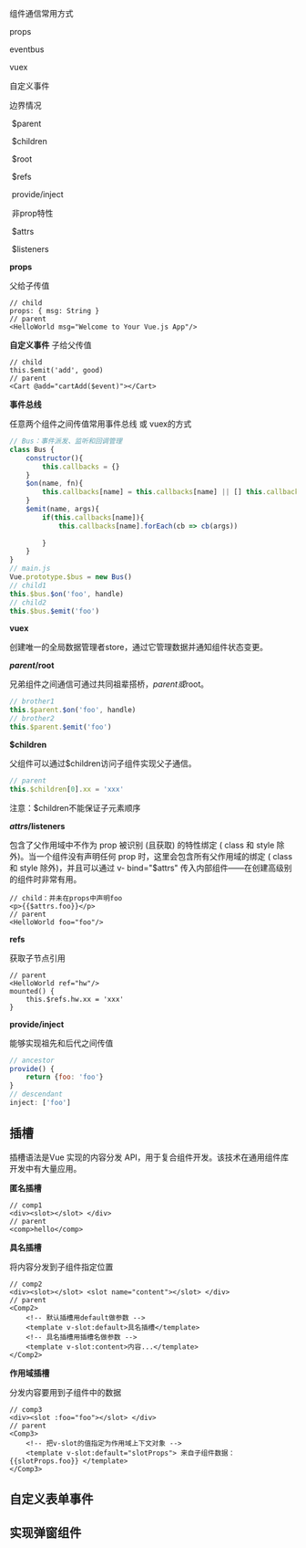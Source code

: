 组件通信常用方式

props

eventbus

vuex

自定义事件

边界情况

​		$parent

​		$children

​		$root

​		$refs

​		provide/inject

​	非prop特性

​		$attrs

​		$listeners

**props**

父给子传值

```vue
// child 
props: { msg: String } 
// parent
<HelloWorld msg="Welcome to Your Vue.js App"/>
```

**自定义事件** 子给父传值

```vue
// child 
this.$emit('add', good) 
// parent 
<Cart @add="cartAdd($event)"></Cart>
```

**事件总线**

任意两个组件之间传值常用事件总线 或 vuex的方式

```js
// Bus：事件派发、监听和回调管理 
class Bus { 
    constructor(){ 
        this.callbacks = {} 
    }
    $on(name, fn){ 
        this.callbacks[name] = this.callbacks[name] || [] this.callbacks[name].push(fn) 
    }
    $emit(name, args){ 
        if(this.callbacks[name]){ 
            this.callbacks[name].forEach(cb => cb(args)) 
                                
        } 
    } 
}
// main.js 
Vue.prototype.$bus = new Bus() 
// child1 
this.$bus.$on('foo', handle) 
// child2 
this.$bus.$emit('foo')
```

**vuex**

创建唯一的全局数据管理者store，通过它管理数据并通知组件状态变更。

**$parent/$root**

兄弟组件之间通信可通过共同祖辈搭桥，$parent或$root。 

```js
// brother1 
this.$parent.$on('foo', handle) 
// brother2 
this.$parent.$emit('foo')
```

**$children**

父组件可以通过$children访问子组件实现父子通信。

```js
// parent 
this.$children[0].xx = 'xxx'
```

注意：$children不能保证子元素顺序

**$attrs/$listeners**

包含了父作用域中不作为 prop 被识别 (且获取) 的特性绑定 ( class 和 style 除外)。当一个组件没有声明任何 prop 时，这里会包含所有父作用域的绑定 ( class 和 style 除外)，并且可以通过 v- bind="$attrs" 传入内部组件——在创建高级别的组件时非常有用。

```vue
// child：并未在props中声明foo 
<p>{{$attrs.foo}}</p> 
// parent 
<HelloWorld foo="foo"/>
```

**refs**

获取子节点引用

```vue
// parent 
<HelloWorld ref="hw"/> 
mounted() { 
    this.$refs.hw.xx = 'xxx' 
}
```

**provide/inject**

能够实现祖先和后代之间传值

```js
// ancestor 
provide() { 
    return {foo: 'foo'} 
}
// descendant 
inject: ['foo']
```

## **插槽**

插槽语法是Vue 实现的内容分发 API，用于复合组件开发。该技术在通用组件库开发中有大量应用。

**匿名插槽**

```vue
// comp1 
<div><slot></slot> </div> 
// parent 
<comp>hello</comp>
```

**具名插槽**

将内容分发到子组件指定位置

```vue
// comp2 
<div><slot></slot> <slot name="content"></slot> </div> 
// parent 
<Comp2>
    <!-- 默认插槽用default做参数 --> 
    <template v-slot:default>具名插槽</template> 
    <!-- 具名插槽用插槽名做参数 --> 
    <template v-slot:content>内容...</template> 
</Comp2>
```

**作用域插槽**

分发内容要用到子组件中的数据

```vue
// comp3 
<div><slot :foo="foo"></slot> </div> 
// parent 
<Comp3> 
    <!-- 把v-slot的值指定为作用域上下文对象 --> 
    <template v-slot:default="slotProps"> 来自子组件数据：{{slotProps.foo}} </template> 
</Comp3>
```

## 自定义表单事件

## **实现弹窗组件**